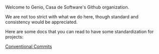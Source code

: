 Welcome to Genio, Casa de Software's Github organization.

We are not too strict with what we do here, though standard and consistency would be appreciated.

Here are some docs that you can read to have some standardization for projects:

[Conventional Commits](https://www.conventionalcommits.org/en/v1.0.0/)
